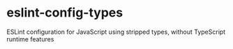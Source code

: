 # eslint-config-types
ESLint configuration for JavaScript using stripped types, without TypeScript runtime features
